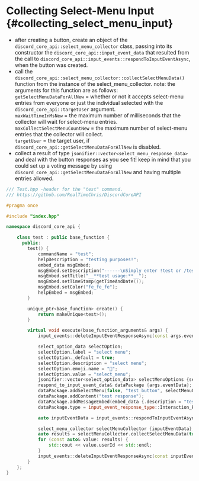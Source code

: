 Collecting Select-Menu Input {#collecting_select_menu_input}
============
- after creating a button, create an object of the `discord_core_api::select_menu_collector` class, passing into its constructor the `discord_core_api::input_event_data` that resulted from the call to `discord_core_api::input_events::respondToInputEventAsync`, when the button was created.
- call the `discord_core_api::select_menu_collector::collectSelectMenuData()` function from the instance of the select_menu_collector. note: the arguments for this function are as follows:  
`getSelectMenuDataForAllNew` = whether or not it accepts select-menu entries from everyone or just the individual selected with the `discord_core_api::targetUser` argument.   
`maxWaitTimeInMsNew` = the maximum number of milliseconds that the collector will wait for select-menu entries.   
`maxCollectSelectMenuCountNew` = the maximum number of select-menu entries that the collector will collect.   
`targetUser` = the target user, if `discord_core_api::getSelectMenuDataForAllNew` is disabled.
- collect a result of type `jsonifier::vector<select_menu_response_data>` and deal with the button responses as you see fit! keep in mind that you could set up a voting message by using `discord_core_api::getSelectMenuDataForAllNew` and having multiple entries allowed.
```cpp
/// Test.hpp -header for the "test" command.
/// https://github.com/RealTimeChris/DiscordCoreAPI

#pragma once

#include "index.hpp"

namespace discord_core_api {

	class test : public base_function {
	  public:
		test() {
			commandName = "test";
			helpDescription = "testing purposes!";
			embed_data msgEmbed;
			msgEmbed.setDescription("------\nSimply enter !test or /test!\n------");
			msgEmbed.setTitle("__**test usage:**__");
			msgEmbed.setTimeStamp(getTimeAndDate());
			msgEmbed.setColor("fe_fe_fe");
			helpEmbed = msgEmbed;
		}

		unique_ptr<base_function> create() {
			return makeUnique<test>();
		}

		virtual void execute(base_function_arguments& args) {
			input_events::deleteInputEventResponseAsync(const args.eventData).get();

			select_option_data selectOption;
			selectOption.label = "select menu";
			selectOption._default = true;
			selectOption.description = "select menu";
			selectOption.emoji.name = "🏁";
			selectOption.value = "select_menu";
			jsonifier::vector<select_option_data> selectMenuOptions {selectOption};
			respond_to_input_event_data& dataPackage {args.eventData};
			dataPackage.addSelectMenu(false, "test_button", selectMenuOptions, "select-menu", 1, 1);
			dataPackage.addContent("test response");
			dataPackage.addMessageEmbed(embed_data {.description = "testing!", .title = "test title"});
			dataPackage.type = input_event_response_type::Interaction_Response;

			auto inputEventData = input_events::respondToInputEventAsync(const& dataPackage);

			select_menu_collector selectMenuCollector {inputEventData};
			auto results = selectMenuCollector.collectSelectMenuData(true, 120000, 3, getBotUser().id).get();
			for (const auto& value: results) {
				std::cout << value.userId << std::endl;
			}
			input_events::deleteInputEventResponseAsync(const inputEventData).get();
		}
	};
}
```
